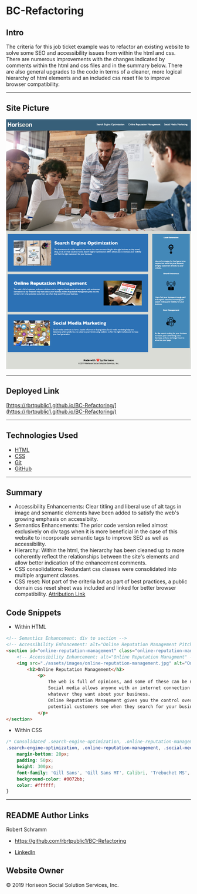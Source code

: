 # BC-Refactoring

## Intro

The criteria for this job ticket example was to refactor an existing website to solve some SEO and accessibility issues from within the html and css.  There are numerous improvements with the changes indicated by comments within the html and css files and in the summary below. There are also general upgrades to the code in terms of a cleaner, more logical hierarchy of html elements and an included css reset file to improve browser compatibility.

---

## Site Picture

![Refactoring Site Picture](./assets/images/BC-Refactoring-Site-Picture.png)

---

## Deployed Link

[https://rbrtpublic1.github.io/BC-Refactoring/](https://rbrtpublic1.github.io/BC-Refactoring/)

---

## Technologies Used

- [HTML](https://developer.mozilla.org/en-US/docs/Web/HTML)
- [CSS](https://developer.mozilla.org/en-US/docs/Web/CSS)
- [Git](https://git-scm.com/)
- [GitHub](https://github.com/)

---

## Summary

- Accessibility Enhancements: Clear titling and liberal use of alt tags in image and semantic elements have been added to satisfy the web's growing emphasis on accessibiity.
- Semantics Enhancements: The prior code version relied almost exclusively on div tags when it is more beneficial in the case of this website to incorporate semantic tags to improve SEO as well as accessibility.
- Hierarchy: Within the html, the hierarchy has been cleaned up to more coherently reflect the relationships between the site's elements and allow better indication of the enhancement comments.
- CSS consolidations: Redundant css classes were consolidated into multiple argument classes.
- CSS reset: Not part of the criteria but as part of best practices, a public domain css reset sheet was included and linked for better browser compatibility. [Attribution Link](http://meyerweb.com/eric/tools/css/reset/)

## Code Snippets

- Within HTML

```html
<!-- Semantics Enhancement: div to section -->
<!-- Accessibility Enhancement: alt="Online Reputation Management Pitch"> -->
<section id="online-reputation-management" class="online-reputation-management" alt="Online Reputation Management Pitch">
    <!-- Accessibility Enhancement: alt="Online Reputation Managment" -->
    <img src="./assets/images/online-reputation-management.jpg" alt="Online Reputation Managment" class="float-right" />
        <h2>Online Reputation Management</h2>
            <p>
                The web is full of opinions, and some of these can be negative. 
                Social media allows anyone with an internet connection to say 
                whatever they want about your business. 
                Online Reputation Management gives you the control over what 
                potential customers see when they search for your business.
            </p>
</section>
```

- Within CSS

```css
/* Consolidated .search-engine-optimization, .online-reputation-management, .social-media-marketing css entries */
.search-engine-optimization, .online-reputation-management, .social-media-marketing {
    margin-bottom: 20px;
    padding: 50px;
    height: 300px;
    font-family: 'Gill Sans', 'Gill Sans MT', Calibri, 'Trebuchet MS', sans-serif;
    background-color: #0072bb;
    color: #ffffff;
}
```

---

## README Author Links

Robert Schramm

- https://github.com/rbrtpublic1/BC-Refactoring

- [LinkedIn](https://www.linkedin.com/in/robertwschramm/)

## Website Owner

&copy; 2019 Horiseon Social Solution Services, Inc.
